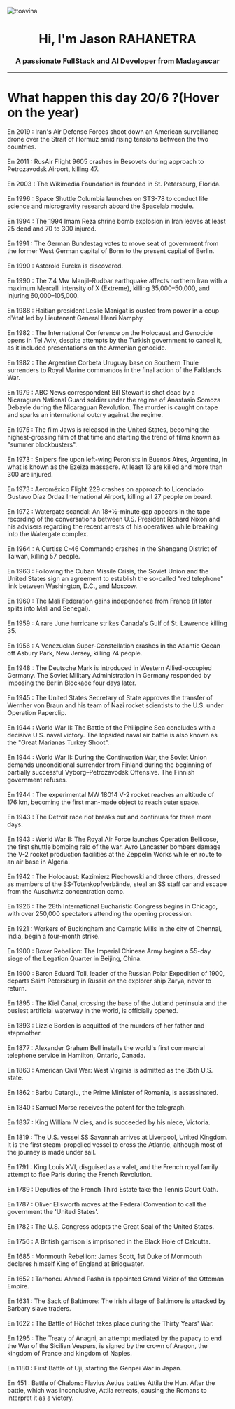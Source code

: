 
<p align="left"> <img src="https://komarev.com/ghpvc/?username=ttoavina&label=Profile%20views&color=0e75b6&style=flat" alt="ttoavina" /> </p>
<h1 align="center">Hi, I'm Jason RAHANETRA</h1>
<h3 align="center">A passionate FullStack and AI Developer from Madagascar</h3>
    
<hr/>
<h1> What happen this day 20/6 ?(Hover on the year)</h1>

En 2019 : Iran's Air Defense Forces shoot down an American surveillance drone over the Strait of Hormuz amid rising tensions between the two countries.
<br/><br/>
En 2011 : RusAir Flight 9605 crashes in Besovets during approach to Petrozavodsk Airport, killing 47.
<br/><br/>
En 2003 : The Wikimedia Foundation is founded in St. Petersburg, Florida.
<br/><br/>
En 1996 : Space Shuttle Columbia launches on STS-78 to conduct life science and microgravity research aboard the Spacelab module.
<br/><br/>
En 1994 : The 1994 Imam Reza shrine bomb explosion in Iran leaves at least 25 dead and 70 to 300 injured.
<br/><br/>
En 1991 : The German Bundestag votes to move seat of government from the former West German capital of Bonn to the present capital of Berlin.
<br/><br/>
En 1990 : Asteroid Eureka is discovered.
<br/><br/>
En 1990 : The 7.4 Mw  Manjil–Rudbar earthquake affects northern Iran with a maximum Mercalli intensity of X (Extreme), killing 35,000–50,000, and injuring 60,000–105,000.
<br/><br/>
En 1988 : Haitian president Leslie Manigat is ousted from power in a coup d'état led by Lieutenant General Henri Namphy.
<br/><br/>
En 1982 : The International Conference on the Holocaust and Genocide opens in Tel Aviv, despite attempts by the Turkish government to cancel it, as it included presentations on the Armenian genocide.
<br/><br/>
En 1982 : The Argentine Corbeta Uruguay base on Southern Thule surrenders to Royal Marine commandos in the final action of the Falklands War.
<br/><br/>
En 1979 : ABC News correspondent Bill Stewart is shot dead by a Nicaraguan National Guard soldier under the regime of Anastasio Somoza Debayle during the Nicaraguan Revolution. The murder is caught on tape and sparks an international outcry against the regime.
<br/><br/>
En 1975 : The film Jaws is released in the United States, becoming the highest-grossing film of that time and starting the trend of films known as "summer blockbusters".
<br/><br/>
En 1973 : Snipers fire upon left-wing Peronists in Buenos Aires, Argentina, in what is known as the Ezeiza massacre. At least 13 are killed and more than 300 are injured.
<br/><br/>
En 1973 : Aeroméxico Flight 229 crashes on approach to Licenciado Gustavo Díaz Ordaz International Airport, killing all 27 people on board.
<br/><br/>
En 1972 : Watergate scandal: An 18+1⁄2-minute gap appears in the tape recording of the conversations between U.S. President Richard Nixon and his advisers regarding the recent arrests of his operatives while breaking into the Watergate complex.
<br/><br/>
En 1964 : A Curtiss C-46 Commando crashes in the Shengang District of Taiwan, killing 57 people.
<br/><br/>
En 1963 : Following the Cuban Missile Crisis, the Soviet Union and the United States sign an agreement to establish the so-called "red telephone" link between Washington, D.C., and Moscow.
<br/><br/>
En 1960 : The Mali Federation gains independence from France (it later splits into Mali and Senegal).
<br/><br/>
En 1959 : A rare June hurricane strikes Canada's Gulf of St. Lawrence killing 35.
<br/><br/>
En 1956 : A Venezuelan Super-Constellation crashes in the Atlantic Ocean off Asbury Park, New Jersey, killing 74 people.
<br/><br/>
En 1948 : The Deutsche Mark is introduced in Western Allied-occupied Germany. The Soviet Military Administration in Germany responded by imposing the Berlin Blockade four days later.
<br/><br/>
En 1945 : The United States Secretary of State approves the transfer of Wernher von Braun and his team of Nazi rocket scientists to the U.S. under Operation Paperclip.
<br/><br/>
En 1944 : World War II: The Battle of the Philippine Sea concludes with a decisive U.S. naval victory. The lopsided naval air battle is also known as the "Great Marianas Turkey Shoot".
<br/><br/>
En 1944 : World War II: During the Continuation War, the Soviet Union demands unconditional surrender from Finland during the beginning of partially successful Vyborg–Petrozavodsk Offensive. The Finnish government refuses.
<br/><br/>
En 1944 : The experimental MW 18014 V-2 rocket reaches an altitude of 176 km, becoming the first man-made object to reach outer space.
<br/><br/>
En 1943 : The Detroit race riot breaks out and continues for three more days.
<br/><br/>
En 1943 : World War II: The Royal Air Force launches Operation Bellicose, the first shuttle bombing raid of the war. Avro Lancaster bombers damage the V-2 rocket production facilities at the Zeppelin Works while en route to an air base in Algeria.
<br/><br/>
En 1942 : The Holocaust: Kazimierz Piechowski and three others, dressed as members of the SS-Totenkopfverbände, steal an SS staff car and escape from the Auschwitz concentration camp.
<br/><br/>
En 1926 : The 28th International Eucharistic Congress begins in Chicago, with over 250,000 spectators attending the opening procession.
<br/><br/>
En 1921 : Workers of Buckingham and Carnatic Mills in the city of Chennai, India, begin a four-month strike.
<br/><br/>
En 1900 : Boxer Rebellion: The Imperial Chinese Army begins a 55-day siege of the Legation Quarter in Beijing, China.
<br/><br/>
En 1900 : Baron Eduard Toll, leader of the Russian Polar Expedition of 1900, departs Saint Petersburg in Russia on the explorer ship Zarya, never to return.
<br/><br/>
En 1895 : The Kiel Canal, crossing the base of the Jutland peninsula and the busiest artificial waterway in the world, is officially opened.
<br/><br/>
En 1893 : Lizzie Borden is acquitted of the murders of her father and stepmother.
<br/><br/>
En 1877 : Alexander Graham Bell installs the world's first commercial telephone service in Hamilton, Ontario, Canada.
<br/><br/>
En 1863 : American Civil War: West Virginia is admitted as the 35th U.S. state.
<br/><br/>
En 1862 : Barbu Catargiu, the Prime Minister of Romania, is assassinated.
<br/><br/>
En 1840 : Samuel Morse receives the patent for the telegraph.
<br/><br/>
En 1837 : King William IV dies, and is succeeded by his niece, Victoria.
<br/><br/>
En 1819 : The U.S. vessel SS Savannah arrives at Liverpool, United Kingdom. It is the first steam-propelled vessel to cross the Atlantic, although most of the journey is made under sail.
<br/><br/>
En 1791 : King Louis XVI, disguised as a valet, and the French royal family attempt to flee Paris during the French Revolution.
<br/><br/>
En 1789 : Deputies of the French Third Estate take the Tennis Court Oath.
<br/><br/>
En 1787 : Oliver Ellsworth moves at the Federal Convention to call the government the 'United States'.
<br/><br/>
En 1782 : The U.S. Congress adopts the Great Seal of the United States.
<br/><br/>
En 1756 : A British garrison is imprisoned in the Black Hole of Calcutta.
<br/><br/>
En 1685 : Monmouth Rebellion: James Scott, 1st Duke of Monmouth declares himself King of England at Bridgwater.
<br/><br/>
En 1652 : Tarhoncu Ahmed Pasha is appointed Grand Vizier of the Ottoman Empire.
<br/><br/>
En 1631 : The Sack of Baltimore: The Irish village of Baltimore is attacked by Barbary slave traders.
<br/><br/>
En 1622 : The Battle of Höchst takes place during the  Thirty Years' War.
<br/><br/>
En 1295 : The Treaty of Anagni, an attempt mediated by the papacy to end the War of the Sicilian Vespers, is signed by the crown of Aragon, the kingdom of France and kingdom of Naples.
<br/><br/>
En 1180 : First Battle of Uji, starting the Genpei War in Japan.
<br/><br/>
En 451 : Battle of Chalons: Flavius Aetius battles Attila the Hun. After the battle, which was inconclusive, Attila retreats, causing the Romans to interpret it as a victory.
<br/><br/>
